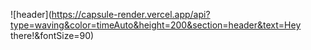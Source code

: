 ![header](https://capsule-render.vercel.app/api?type=waving&color=timeAuto&height=200&section=header&text=Hey there!&fontSize=90)
